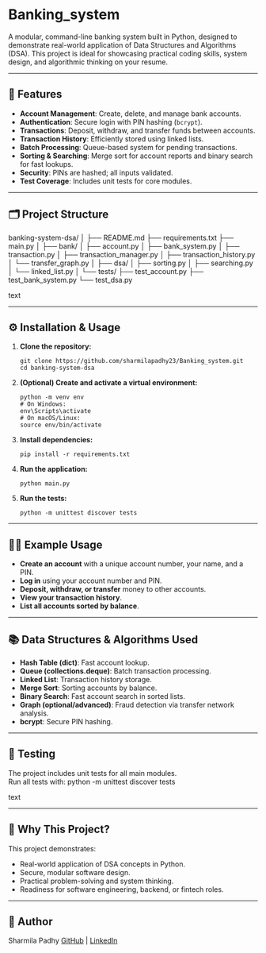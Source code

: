 # Banking_system

A modular, command-line banking system built in Python, designed to demonstrate real-world application of Data Structures and Algorithms (DSA). This project is ideal for showcasing practical coding skills, system design, and algorithmic thinking on your resume.

---

## 🚀 Features

- **Account Management**: Create, delete, and manage bank accounts.
- **Authentication**: Secure login with PIN hashing (`bcrypt`).
- **Transactions**: Deposit, withdraw, and transfer funds between accounts.
- **Transaction History**: Efficiently stored using linked lists.
- **Batch Processing**: Queue-based system for pending transactions.
- **Sorting & Searching**: Merge sort for account reports and binary search for fast lookups.
- **Security**: PINs are hashed; all inputs validated.
- **Test Coverage**: Includes unit tests for core modules.

---

## 🗂️ Project Structure

banking-system-dsa/
│
├── README.md
├── requirements.txt
├── main.py
│
├── bank/
│ ├── account.py
│ ├── bank_system.py
│ ├── transaction.py
│ ├── transaction_manager.py
│ ├── transaction_history.py
│ └── transfer_graph.py
│
├── dsa/
│ ├── sorting.py
│ ├── searching.py
│ └── linked_list.py
│
└── tests/
├── test_account.py
├── test_bank_system.py
└── test_dsa.py

text

---

## ⚙️ Installation & Usage

1. **Clone the repository:**
    ```
    git clone https://github.com/sharmilapadhy23/Banking_system.git
    cd banking-system-dsa
    ```

2. **(Optional) Create and activate a virtual environment:**
    ```
    python -m venv env
    # On Windows:
    env\Scripts\activate
    # On macOS/Linux:
    source env/bin/activate
    ```

3. **Install dependencies:**
    ```
    pip install -r requirements.txt
    ```

4. **Run the application:**
    ```
    python main.py
    ```

5. **Run the tests:**
    ```
    python -m unittest discover tests
    ```

---

## 🧑‍💻 Example Usage

- **Create an account** with a unique account number, your name, and a PIN.
- **Log in** using your account number and PIN.
- **Deposit, withdraw, or transfer** money to other accounts.
- **View your transaction history**.
- **List all accounts sorted by balance**.

---

## 📚 Data Structures & Algorithms Used

- **Hash Table (dict)**: Fast account lookup.
- **Queue (collections.deque)**: Batch transaction processing.
- **Linked List**: Transaction history storage.
- **Merge Sort**: Sorting accounts by balance.
- **Binary Search**: Fast account search in sorted lists.
- **Graph (optional/advanced)**: Fraud detection via transfer network analysis.
- **bcrypt**: Secure PIN hashing.

---

## 🧪 Testing

The project includes unit tests for all main modules.  
Run all tests with:
python -m unittest discover tests

text

---

## 🌟 Why This Project?

This project demonstrates:
- Real-world application of DSA concepts in Python.
- Secure, modular software design.
- Practical problem-solving and system thinking.
- Readiness for software engineering, backend, or fintech roles.

---

## 👤 Author

Sharmila Padhy
[GitHub](https://github.com/sharmilapadhy23) | [LinkedIn](https://www.linkedin.com/in/sharmila-padhy-60a82b251/)
